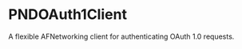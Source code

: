 PNDOAuth1Client
===============

A flexible AFNetworking client for authenticating OAuth 1.0 requests.